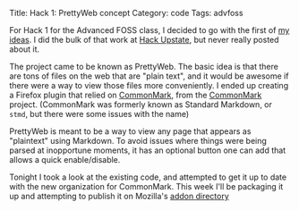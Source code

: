 Title: Hack 1: PrettyWeb concept
Category: code
Tags: advfoss

For Hack 1 for the Advanced FOSS class, I decided to go with the first of [my ideas]. I did the bulk of that work at [Hack Upstate], but never really posted about it.

The project came to be known as PrettyWeb. The basic idea is that there are tons of files on the web that are "plain text", and it would be awesome if there were a way to view those files more conveniently. I ended up creating a Firefox plugin that relied on [CommonMark], from the [CommonMark] project. (CommonMark was formerly known as Standard Markdown, or `stmd`, but there were some issues with the name)

PrettyWeb is meant to be a way to view any page that appears as "plaintext" using Markdown. To avoid issues where things were being parsed at inopportune moments, it has an optional button one can add that allows a quick enable/disable.

Tonight I took a look at the existing code, and attempted to get it up to date with the new organization for CommonMark. This week I'll be packaging it up and attempting to publish it on Mozilla's [addon directory]

[my ideas]: {filename}/2014/09/29-advfoss-hack1.md
[Hack Upstate]: {filename}/2014/10/09-hack-upstate-fall-2014.md
[CommonMark]: http://commonmark.org/
[addon directory]: https://addons.mozilla.org/en-US/firefox/
